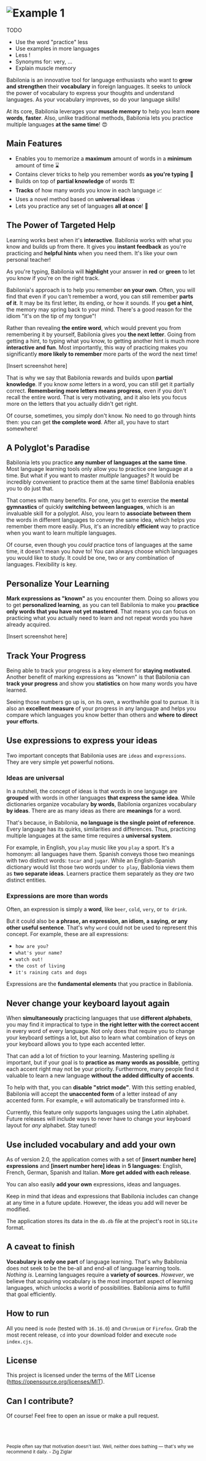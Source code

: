 # ![Example 1](public/img/logo.png)

TODO
- Use the word "practice" less
- Use examples in more languages
- Less !
- Synonyms for: very, ...
- Explain muscle memory

Babilonia is an innovative tool for language enthusiasts who want to **grow and strengthen** their **vocabulary** in foreign languages. It seeks to unlock the power of vocabulary to express your thoughts and understand languages. As your vocabulary improves, so do your language skills!

At its core, Babilonia leverages your **muscle memory** to help you learn **more words**, **faster**. Also, unlike traditional methods, Babilonia lets you practice multiple languages **at the same time**! 😍

## Main Features
- Enables you to memorize a **maximum** amount of words in a **minimum** amount of time ⌛
- Contains clever tricks to help you remember words **as you're typing** 🧠
- Builds on top of **partial knowledge** of words 🏗️
- **Tracks** of how many words you know in each language 📈
- Uses a novel method based on **universal ideas** 💡
- Lets you practice any set of languages **all at once**! 🤯

## The Power of Targeted Help
Learning works best when it's **interactive**. Babilonia works with what you know and builds up from there. It gives you **instant feedback** as you're practicing and **helpful hints** when you need them. It's like your own personal teacher!

As you're typing, Babilonia will **highlight** your answer in **red** or **green** to let you know if you're on the right track.

Babilonia's approach is to help you remember **on your own**. Often, you will find that even if you can't remember a word, you can still remember **parts of it**. It may be its first letter, its ending, or how it sounds. If you **get a hint**, the memory may spring back to your mind. There's a good reason for the idiom "it's on the tip of my tongue"!

Rather than revealing **the entire word**, which would prevent you from remembering it by yourself, Babilonia gives you **the next letter**. Going from getting a hint, to typing what you know, to getting another hint is much more **interactive and fun**. Most importantly, this way of practicing makes you significantly **more likely to remember** more parts of the word the next time!

[Insert screenshot here]

That is why we say that Babilonia rewards and builds upon **partial knowledge**. If you know *some* letters in a word, you can still get it partially correct. **Remembering more letters means progress**, even if you don't recall the entire word. That is very motivating, and it also lets you focus more on the letters that you actually didn't get right.

Of course, sometimes, you simply don't know. No need to go through hints then: you can get **the complete word**. After all, you have to start somewhere!

## A Polyglot's Paradise
Babilonia lets you practice **any number of languages at the same time**. Most language learning tools only allow you to practice one language at a time. But what if you want to master *multiple* languages? It would be incredibly convenient to practice them at the same time! Babilonia enables you to do just that.

That comes with many benefits. For one, you get to exercise the **mental gymnastics** of quickly **switching between languages**, which is an invaluable skill for a polyglot. Also, you learn to **associate between them** the words in different languages to convey the same idea, which helps you remember them more easily. Plus, it's an incredibly **efficient** way to practice when you want to learn multiple languages.

Of course, even though you *could* practice tons of languages at the same time, it doesn't mean you *have* to! You can always choose which languages you would like to study. It could be one, two or any combination of languages. Flexibility is key.

## Personalize Your Learning
**Mark expressions as "known"** as you encounter them. Doing so allows you to get **personalized learning**, as you can tell Babilonia to make you **practice only words that you have not yet mastered**. That means you can focus on practicing what you actually need to learn and not repeat words you have already acquired.

[Insert screenshot here]

## Track Your Progress
Being able to track your progress is a key element for **staying motivated**. Another benefit of marking expressions as "known" is that Babilonia can **track your progress** and show you **statistics** on how many words you have learned.

Seeing those numbers go up is, on its own, a worthwhile goal to pursue. It is also an **excellent measure** of your progress in any language and helps you compare which languages you know better than others and **where to direct your efforts**.

## Use **expressions** to express your **ideas**
Two important concepts that Babilonia uses are `ideas` and `expressions`. They are very simple yet powerful notions.

### Ideas are universal

In a nutshell, the concept of ideas is that words in one language are **grouped** with words in other languages **that express the same idea**. While dictionaries organize vocabulary **by words**, Babilonia organizes vocabulary **by ideas**. There are as many ideas as there are **meanings** for a word.

That's because, in Babilonia, **no language is the single point of reference**. Every language has its quirks, similarities and differences. Thus, practicing multiple languages at the same time requires a **universal system**.

For example, in English, you `play` music like you `play` a sport. It's a homonym: all languages have them. Spanish conveys those two meanings with two distinct words: `tocar` and `jugar`. While an English-Spanish dictionary would list those two words under `to play`, Babilonia views them as **two separate ideas**. Learners practice them separately as they *are* two distinct entities.

### Expressions are more than words
Often, an expression is simply a **word**, like `beer`, `cold`, `very`, or `to drink`.

But it could also be **a phrase, an expression, an idiom, a saying, or any other useful sentence**. That's why `word` could not be used to represent this concept. For example, these are all expressions:
- `how are you?`
- `what's your name?`
- `watch out!`
- `the cost of living`
- `it's raining cats and dogs`

Expressions are the **fundamental elements** that you practice in Babilonia.

## Never change your keyboard layout again
When **simultaneously** practicing languages that use **different alphabets**, you may find it impractical to type in **the right letter with the correct accent** in every word of every language. Not only does that require you to change your keyboard settings a lot, but also to learn what combination of keys on your keyboard allows you to type each accented letter.

That can add a lot of friction to your learning. Mastering spelling *is* important, but if your goal is to **practice as many words as possible**, getting each accent right may not be your priority. Furthermore, many people find it valuable to learn a new language **without the added difficulty of accents**.

To help with that, you can **disable "strict mode"**. With this setting enabled, Babilonia will accept the **unaccented form** of a letter instead of any accented form. For example, `e` will automatically be transformed into `è`.

Currently, this feature only supports languages using the Latin alphabet. Future releases will include ways to never have to change your keyboard layout for *any* alphabet. Stay tuned!

## Use included vocabulary and add your own
As of version 2.0, the application comes with a set of **[insert number here] expressions** and **[insert number here] ideas** in **5 languages**: English, French, German, Spanish and Italian. **More get added with each release**.

You can also easily **add your own** expressions, ideas and languages.

Keep in mind that ideas and expressions that Babilonia includes can change at any time in a future update. However, the ideas you add will never be modified.

The application stores its data in the `db.db` file at the project's root in `SQLite` format.

## A caveat to finish
**Vocabulary is only one part** of language learning. That's why Babilonia does not seek to be the be-all and end-all of language learning tools. *Nothing is*. Learning languages require a **variety of sources**. *However*, we believe that acquiring vocabulary is the most important aspect of learning languages, which unlocks a world of possibilities. Babilonia aims to fulfill that goal efficiently.

## How to run

All you need is `node` (tested with `16.16.0`) and `Chromium` or `Firefox`. Grab the most recent release, `cd` into your download folder and execute `node index.cjs`.

## License

This project is licensed under the terms of the MIT License (https://opensource.org/licenses/MIT).

## Can I contribute?

Of course! Feel free to open an issue or make a pull request.

<br>
<br>
<br>
<sub>People often say that motivation doesn't last. Well, neither does bathing — that's why we recommend it daily. - Zig Ziglar</sub>